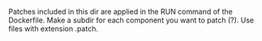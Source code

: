 Patches included in this dir are applied in the RUN command of the Dockerfile.
Make a subdir for each component you want to patch (?).
Use files with extension .patch.